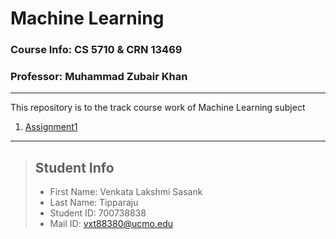 # Machine Learning
### Course Info: CS 5710 & CRN 13469
### Professor: Muhammad Zubair Khan  
---
This repository is to the track course work of Machine Learning subject

1. [Assignment1](https://github.com/Sasank09/CS5710_13469/tree/main/Assignments/Assignment1) 
---
>## Student Info
> - First Name: Venkata Lakshmi Sasank
> - Last Name: Tipparaju
> - Student ID: 700738838
> - Mail ID: vxt88380@ucmo.edu


